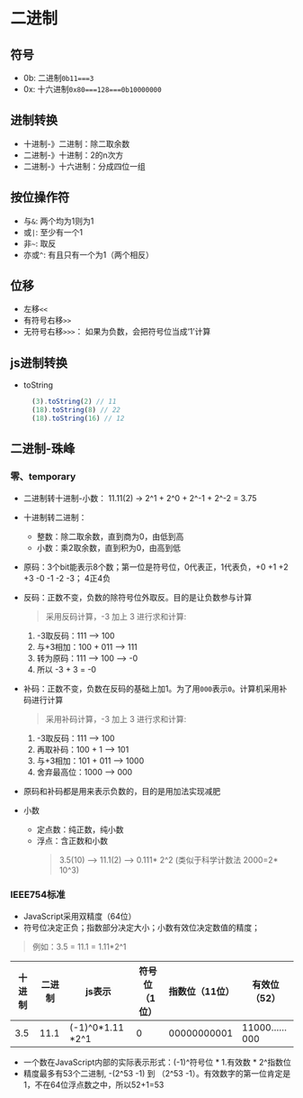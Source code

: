 # 二进制

## 符号
- 0b: 二进制`0b11===3`
- 0x: 十六进制`0x80===128===0b10000000`

## 进制转换
- 十进制-》二进制：除二取余数
- 二进制-》十进制：2的n次方
- 二进制-》十六进制：分成四位一组

## 按位操作符
- 与`&`: 两个均为1则为1
- 或`|`: 至少有一个1
- 非`~`: 取反
- 亦或`^`: 有且只有一个为1（两个相反）

## 位移
- 左移`<<`
- 有符号右移`>>`
- 无符号右移`>>>`： 如果为负数，会把符号位当成‘1’计算

## js进制转换
- toString
  ```js
    (3).toString(2) // 11
    (18).toString(8) // 22
    (18).toString(16) // 12
  ```

## 二进制-珠峰

### 零、temporary
- 二进制转十进制-小数： 11.11(2) -> 2^1 + 2^0 + 2^-1 + 2^-2 = 3.75
- 十进制转二进制：
  - 整数：除二取余数，直到商为0，由低到高
  - 小数：乘2取余数，直到积为0，由高到低

- 原码：3个bit能表示8个数；第一位是符号位，0代表正，1代表负，+0 +1 +2 +3 -0 -1 -2 -3； 4正4负
- 反码：正数不变，负数的除符号位外取反。目的是让负数参与计算
  > 采用反码计算，-3 加上 3 进行求和计算:
  1. -3取反码：111 --> 100
  2. 与+3相加：100 + 011 --> 111
  3. 转为原码：111 --> 100 --> -0
  4. 所以 -3 + 3 = -0
- 补码：正数不变，负数在反码的基础上加1。为了用`000`表示`0`。计算机采用补码进行计算
  > 采用补码计算，-3 加上 3 进行求和计算:
  1. -3取反码：111 --> 100
  2. 再取补码：100 + 1 --> 101
  3. 与+3相加：101 + 011 --> 1000
  4. 舍弃最高位：1000 --> 000

- 原码和补码都是用来表示负数的，目的是用加法实现减肥
- 小数
  - 定点数：纯正数，纯小数
  - 浮点：含正数和小数
    > 3.5(10) --> 11.1(2) --> 0.111* 2^2 (类似于科学计数法 2000=2* 10^3)

### IEEE754标准
- JavaScript采用双精度（64位）
- 符号位决定正负；指数部分决定大小；小数有效位决定数值的精度；
> 例如：3.5 = 11.1 = 1.11*2^1  

| 十进制 | 二进制 | js表示           | 符号位（1位） | 指数位（11位） | 有效位（52） |
| ----  | ----  | ----             | ----        | ----         | ----        |
| 3.5   | 11.1  | (-1)^0*1.11 *2^1 | 0           | 00000000001  | 11000……000  |

- 一个数在JavaScript内部的实际表示形式：(-1)^符号位 * 1.有效数 * 2^指数位
- 精度最多有53个二进制, -(2^53 -1) 到 （2^53 -1）。有效数字的第一位肯定是1，不在64位浮点数之中，所以52+1=53
